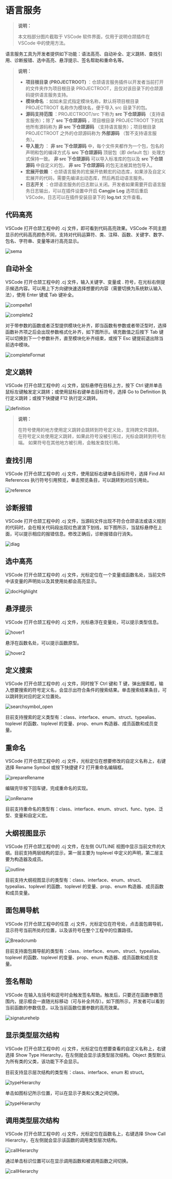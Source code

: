 
# 语言服务

> **说明：**
> 
> 本文档部分图片截取于 VSCode 软件界面，仅用于说明仓颉插件在 VSCode 中的使用方法。

语言服务工具为开发者提供如下功能：语法高亮、自动补全、定义跳转、查找引用、诊断报错、选中高亮、悬浮提示、签名帮助和重命名等。

> **说明：**
> 
>   * **项目根目录 \(PROJECTROOT\)** ：仓颉语言服务插件以开发者当前打开的文件夹作为项目根目录 PROJECTROOT，且仅对该目录下的仓颉源码提供语言服务支持。
>   * **模块命名** ：如如未显式指定模块名称，默认将项目根目录 PROJECTROOT 名称作为模块名，便于导入 src 目录下的包。
>   * **源码支持范围** ：PROJECTROOT/src 下称为 **src 下仓颉源码** （支持语言服务）；除了 **src 下仓颉源码** ，项目根目录 PROJECTROOT 下的其他所有源码称为 **非 src 下仓颉源码** （支持语言服务）；项目根目录 PROJECTROOT 之外的仓颉源码称为 **外部源码** （暂不支持语言服务）。
>   * **导入能力** ： **非 src 下仓颉源码** 中，每个文件夹都作为一个包，包名的声明和包的编译方式与 **src 下仓颉源码** 顶层包（即 default 包）处理方式保持一致。 **非 src 下仓颉源码** 可以导入标准库的包以及 **src 下仓颉源码** 中自定义的包， **非 src 下仓颉源码** 的包无法被其他包导入。
>   * **宏展开依赖** ：仓颉语言服务的宏展开依赖宏的动态库，如果涉及自定义宏展开的代码，需要先编译出动态库，然后再启动语言服务。
>   * **日志开关** ：仓颉语言服务的日志默认关闭。开发者如果需要开启语言服务日志输出，可以在插件设置中开启 **Cangjie Log** 选项后重启 VSCode，日志可以在插件安装目录下的 **log.txt** 文件查看。
> 

## 代码高亮

VSCode 打开仓颉工程中的 .cj 文件，即可看到代码高亮效果。VSCode 不同主题显示的代码高亮颜色不同，支持对代码运算符、类、注释、函数、关键字、数字、包名、字符串、变量等进行高亮显示。

![sema](./images/sema.PNG)

## 自动补全

VSCode 打开仓颉工程中的 .cj 文件，输入关键字、变量或 . 符号，在光标右侧提示候选内容。可以用上下方向键快速选择想要的内容（需要切换为系统默认输入法），使用 Enter 键或 Tab 键补全。

![compelte1](./images/complete1.png)

![complete2](./images/complete2.PNG)

对于带参数的函数或者泛型提供模块化补齐，即当函数有参数或者带泛型时，选择函数补齐项之后会出现参数格式化补齐，如下图所示。填充数值之后按下 Tab 键可以切换到下一个参数补齐，直至模块化补齐结束，或按下 Esc 键提前退出除当前选中模块。

![completeFormat](./images/completeFormat.PNG)

## 定义跳转

VSCode 打开仓颉工程中的 .cj 文件，鼠标悬停在目标上方，按下 Ctrl 键并单击鼠标左键触发定义跳转；或使用鼠标右键单击目标符号，选择 Go to Definition 执行定义跳转；或按下快捷键 F12 执行定义跳转。

![definition](./images/definition.PNG)

> **说明：**
> 
> 在符号使用的地方使用定义跳转会跳转到符号定义处，支持跨文件跳转。 在符号定义处使用定义跳转，如果此符号没被引用过，光标会跳转到符号左端。 如果符号在其他地方被引用，会触发查找引用。

## 查找引用

VSCode 打开仓颉工程中的 .cj 文件，使用鼠标右键单击目标符号，选择 Find All References 执行符号引用预览，单击预览条目，可以跳转到对应引用处。

![reference](./images/reference.PNG)

## 诊断报错

VSCode 打开仓颉工程中的 .cj 文件，当源码文件出现不符合仓颉语法或语义规则的代码时，会在相关代码段出现红色波浪下划线，如下图所示，当鼠标悬停在上面，可以提示相应的报错信息。修改正确后，诊断报错自行消失。

![diag](./images/diag.PNG)

## 选中高亮

VSCode 打开仓颉工程中的 .cj 文件，光标定位在一个变量或函数名处，当前文件中该变量的声明处以及其使用处都会高亮显示。

![docHighlight](./images/docHighlight.PNG)

## 悬浮提示

VSCode 打开仓颉工程中的 .cj 文件，光标悬浮在变量处，可以提示类型信息。

![hover1](./images/hover1.PNG)

悬浮在函数名处，可以提示函数原型。

![hover2](./images/hover2.PNG)

## 定义搜索

VSCode 打开仓颉工程中的 .cj 文件，同时按下 Ctrl 键和 T 键，弹出搜索框，输入想要搜索的符号定义名，会显示出符合条件的搜索结果。单击搜索结果条目，可以跳转到对应的定义位置处。

![searchsymbol_open](./images/searchsymbol_open.PNG)

目前支持搜索的定义类型有：class、interface、enum、struct、typealias、toplevel 的函数、toplevel 的变量、prop、enum 构造器、成员函数和成员变量。

## 重命名

VSCode 打开仓颉工程中的 .cj 文件，光标定位在想要修改的自定义名称上，右键选择 Rename Symbol 或按下快捷键 F2 打开重命名编辑框。

![prepareRename](./images/prepareRename.PNG)

编辑完毕按下回车键，完成重命名的实现。

![onRename](./images/onRename.PNG)

目前支持重命名的类型有：class、interface、enum、struct、func、type、泛型、变量和自定义宏。

## 大纲视图显示

VSCode 打开仓颉工程中的 .cj 文件，在左侧 OUTLINE 视图中显示当前文件的大纲。目前支持两层结构的显示，第一层主要为 toplevel 中定义的声明，第二层主要为构造器及成员。

![outline](./images/outline.PNG)

目前支持大纲视图显示的类型有：class、interface、enum、struct、typealias、toplevel 的函数、toplevel 的变量、prop、enum 构造器、成员函数和成员变量。

## 面包屑导航

VSCode 打开仓颉工程中的任意 .cj 文件，光标定位在符号处，点击面包屑导航，显示符号当前所处的位置，以及该符号在整个工程中的位置路径。

![Breadcrumb](./images/Breadcrumb.PNG)

目前支持面包屑导航的类型有：class、interface、enum、struct、typealias、toplevel 的函数、toplevel 的变量、prop、enum 构造器、成员函数和成员变量。

## 签名帮助

VSCode 在输入左括号和逗号时会触发签名帮助。触发后，只要还在函数参数范围内，提示框会一直随光标移动（可与补全共存）。如下图所示，开发者可以看到当前函数的参数信息，以及当前函数位置参数的高亮效果。

![signaturehelp](./images/signaturehelp.PNG)

## 显示类型层次结构

VSCode 打开仓颉工程中的 .cj 文件，光标定位在想要查看的自定义名称上，右键选择 Show Type Hierarchy，在左侧就会显示该类型层次结构。Object 类型默认为所有类的父类，该功能下不会显示。

目前支持显示层次结构的类型有：class、interface、enum 和 struct。

![typeHierarchy](./images/typeHierarchy1.png)

单击如图标记所示位置，可以在显示子类和父类之间切换。

![typeHierarchy](./images/typeHierarchy1.png)

## 调用类型层次结构

VSCode 打开仓颉工程中的 .cj 文件，光标定位在函数名上，右键选择 Show Call Hierarchy，在左侧就会显示该函数的调用类型层次结构。

![callHierarchy](./images/callHierarchy1.png)

通过单击标识位置可以在显示调用函数和被调用函数之间切换。

![callHierarchy](./images/callHierarchy1.png)